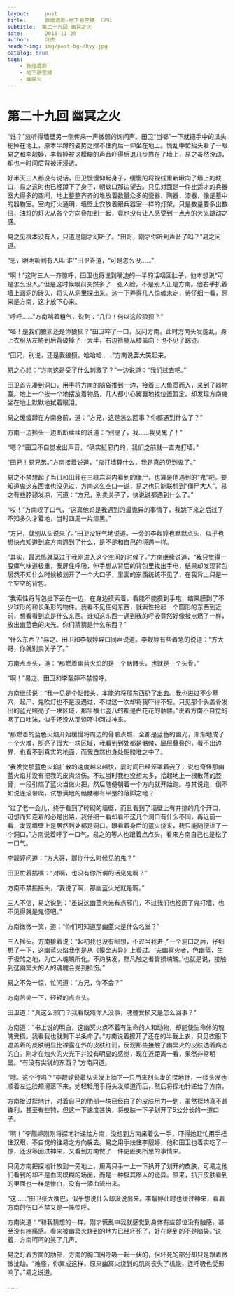 ```yaml
---
layout:     post
title:      敦煌遗影·地下悬空楼 （29）
subtitle:  第二十九回 幽冥之火
date:       2015-11-29
author:     沐杰
header-img: img/post-bg-dhyy.jpg
catalog: true
tags:
    - 敦煌遗影
    - 地下悬空楼
    - 幽冥火
---
```

# 第二十九回 幽冥之火

“谁？”忽听得墙壁另一侧传来一声微弱的询问声。田卫“当啷”一下就把手中的瓜头槌掉在地上，原本半蹲的姿势之撑不住向后一仰坐在地上。慌乱中忙抬头看了一眼易之和李靓婷，李靓婷被这模糊的声音吓得后退几步靠在了墙上，易之虽然没动，却也一时间后背被汗浸透。

好半天三人都没有说话，田卫慢慢仰起身子，缓慢的将视线重新瞅向了墙上的缺口，易之这时也已经蹲下了身子，朝缺口那边望去。只见对面是一件比适才的兵器室大得多的空间，地上整整齐齐的堆放着数量众多的瓷器、陶器、漆器，像是墓中的器物室。室内灯火通明，墙壁上安放着跟兵器室一样的灯架，只是数量要多出数倍，油灯的灯火从各个方向叠加到一起，竟也没有让人感受到一点点的火光跳动之感。

易之见根本没有人，只道是刚才幻听了。“田哥，刚才你听到声音了吗？”易之问道。

“恩，明明听到有人叫‘谁’”田卫答道，“可是怎么没……”

“啊！”这时三人一齐惊呼，田卫也将说到嘴边的一半的话咽回肚子，他本想说“可是怎么没人。”但是这时候眼前突然多了一张人脸，不是别人正是方南。他右手扒着墙上漏洞的砖头，将头从洞里探出来。这一下弄得几人惊魂未定，待仔细一看，原来是方南，这才放下心来。

“呼呼……”方南喘着粗气，说到：“几位！何以这般狼狈？”

“呸！是我们狼狈还是你狼狈？”田卫啐了一口，反问方南。此时方南头发蓬乱，身上衣服从左胁到后背破掉了一大半，右边裤腿从膝盖向下也不见了踪迹。

“田兄，别说，还是我狼狈。哈哈哈……”方南说罢大笑起来。

易之心想：“方南这是受了什么刺激了？”一边说道：“我们过去吧。”

田卫首先凑到洞口，用手将方南的脑袋推到一边，接着三人鱼贯而入，来到了器物室。地上一个挨一个地摆放着物品，几人都小心翼翼地找位置暂定。却发现方南瘫坐在地上默默地拭着眼泪。

易之缓缓蹲在方南身前，道：“方兄，这是怎么回事？你都遇到什么了？”

方南一边摇头一边断断续续的说道：“别提了，我……我见鬼了！”

“嗯？”田卫不自觉发出声音，“确实挺邪门的，我们之前就一直鬼打墙。”

“田兄！易兄弟。”方南接着说道，“鬼打墙算什么，我是真的见到鬼了。”

易之不禁想起了当日和田菲在三峡岩洞内看到的僵尸，也算是他遇到的“鬼”吧。要知道鬼这东西谁也没见过，方南这么空口一说，易之也只能联想到“僵尸大人”。易之有些脖颈发凉，问道：“方兄，别卖关子了，快说说都遇到什么了。”

“哎！”方南叹了口气，“这真他妈是我遇到的最诡异的事情了，我跳下来之后过了不知多久才着地，当时四周一片漆黑。”

“方兄，就别从头说来了。”田卫没好气地说道。一旁的李靓婷也默默点头，似乎也想快点知道到底方南遇到了什么，是不是和自己的境遇一样。

“其实，最恐怖就莫过于我刚进入这个空间的时候了。”方南继续说道，“我只觉得一股瘴气味道极重，我屏住呼吸，伸手想从背后的背包里找出手电，结果却发现背包居然不知什么时候被划开了一个大口子，里面的东西统统不见了，在我背上只是一个空空的背包。

“我索性将背包扯下丢在一边，在身边摸索着，看能不能摸到手电，结果膜到了不少球形的和长条形的物件。我看不见任何东西，就索性拾起一个圆形的东西到近前，想看看到底是什么东西。谁知这东西一遇到我的呼吸竟然好像被点燃了一样，放出幽蓝色的火光。你们猜猜是什么东西？”

“什么东西？”易之、田卫和李靓婷异口同声说道。李靓婷有些着急的说道：“方大哥，你就别卖关子了。”

方南点点头，道：“那燃着幽蓝火焰的是一个骷髅头，也就是一个头骨。”

“啊！”易之、田卫和李靓婷不禁惊呼。

方南继续说：“我一见是个骷髅头，本能的将那东西扔了出去。我也进过不少墓穴，起尸、鬼吹灯也不是没遇过，不过这一次却将我吓得不轻。只见那个头盖骨发出的蓝光照亮了一块区域，那里横七竖八的都是白花花的骷髅。”说着方南不自觉的咽了口吐沫，似乎还没从那惊吓中回过神来。

“那燃着的蓝色火焰开始缓慢将周边的骨骸点燃，全都是蓝色的幽光，渐渐地成了一个火堆，照亮了很大一块区域，我看到到处都是骷髅，层层叠叠的，看不出边界，也看不到真实的地面，而我自然也身处骷髅堆之中了。

“我发觉那蓝色火焰扩散的速度越来越快，霎时间已经笼罩着我了，说也奇怪那幽蓝火焰并没有把我的皮肉烧伤。不过当时我也没想太多，拾起地上一根散落的胫骨，一段引燃了蓝火当做火把，然后随便朝着一个方向就开始跑。与其说跑，倒不如说连滚带爬，试想满地的骷髅哪有平整的落脚之地？

“过了老一会儿，终于看到了砖砌的墙壁，而且看到了墙壁上有并排的几个开口，可想而知连着的必是出路，我仔细一看却看不这几个洞口有什么不同，再近前一看，发现墙壁上是居然到处都是洞口。眼看着身后的蓝火烧来，我只能随便进了一个洞口。”方南说着吁了一口气，易之的等人也跟着点点头，看来方南自己也是松了一口气。

李靓婷问道：“方大哥，那你什么时候见的鬼？”

田卫忙着插嘴：“对啊，也没有你所谓的活见鬼啊？”

方南不禁摇摇头，“我说了啊，那幽蓝火光就是啊。”

三人不信，易之说到：“虽说这幽蓝火光有点邪门，不过我们也经历了鬼打墙，也不见得就是鬼怪吧。”

方南微微一笑，道：“你们可知道那幽蓝火是什么名堂？”

三人摇头。方南接着说：“起初我也没有细想，不过当我进了一个洞口之后，仔细想了一下，这幽蓝火焰我倒是从《摸金志异》上看过。‘夫幽冥火者，色幽蓝，生于极煞之地，为亡人魂魄所化。不灼肤发，然凡触之者皆损魂魄。’也就是说，接触到这幽冥火的人的魂魄会受到损伤。”

易之不免一惊，忙问道：“方兄，你不会？”

方南苦笑一下，轻轻的点点头。

田卫道：“真这么邪门？我看既然你人没事，魂魄受损又是怎么回事？”

方南道：“书上说的明白，这幽冥火点不着有生命的人和动物，却能使生命体的魂魄受损。我看我也就剩下半条命了。”方南说着撩开了还在的半截上衣，只见衣服下遮盖着的皮肤明显比裸露在外的皮肤红润，反观那些接触了幽冥火的皮肤透着病态的白。刚才在烛火的火光下并没有明显的感觉，现在近距离一看，果然非常明显。“有没有尖锐的东西？”方南问道。

“哦。这个行吗？”李靓婷说着从头发上抽下一只用来别头发的探地针，一缕头发也顺着左边脸颊滑落下来，她轻轻用手将头发顺道而后，然后将探地针递给了方南。

方南接过探地针，对着自己的肋部一块已经白了的皮肤用力一划，虽然探地真不甚锋利，甚至有些钝，但这一下速度甚快，将皮肤一下子划开了5公分长的一道口子。

“啊！”李靓婷刚刚将探地针递给方南，没想到方南来着么一手，吓得她赶忙用手捂住双眼，不自觉的往易之方向躲去。易之用手扶住李靓婷，他和田卫也着实吃了一惊，还没等回过神来，又看到方南做了一件更匪夷所思的事情来。

只见方南把探地针放到一旁地上，用两只手一上一下扒开了划开的皮肤，可易之他们看到的却不是血肉模糊的场面，而是一种极其瘆人的诡异。原来，扒开皮肤看到的里面也一样是惨白，没有一滴血流出来。

“这……”田卫张大嘴巴，似乎想说什么却没说出来。李靓婷此时也缓过神来，看着方南的伤口不禁又是一阵惊呼。

方南说道：“和我猜想的一样。刚才慌乱中我就感觉到身体有些部位没有触感，甚至没有疼痛感。看来被幽冥火烧到的地方已经坏死了，好在烧到的不是脑袋。”说着，方南呵呵的笑了几声。

易之盯着方南的肋部，方南的胸口因呼吸一起一伏的，但坏死的部分却只是跟着微微扯动。“难怪，你累成这样，原来幽冥火烧到的肌肉丧失了机能，连呼吸也受影响了。”易之说道。

……


